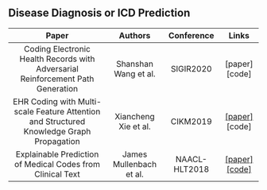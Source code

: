 ## Disease Diagnosis or ICD Prediction

Paper | Authors | Conference | Links
:-: | :-: | :-: | :-:
Coding Electronic Health Records with Adversarial Reinforcement Path Generation|Shanshan Wang et al.|SIGIR2020|[paper][code]
EHR Coding with Multi-scale Feature Attention and Structured Knowledge Graph Propagation|Xiancheng Xie et al.|CIKM2019|[[paper]](https://dl.acm.org/doi/pdf/10.1145/3357384.3357897)[code]
Explainable Prediction of Medical Codes from Clinical Text |James Mullenbach et al.|NAACL-HLT2018 | [[paper]](https://www.aclweb.org/anthology/N18-1100.pdf) [[code]](https://github.com/jamesmullenbach/caml-mimic)


